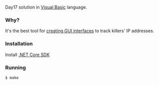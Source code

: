 Day17 solution in [Visual Basic](https://en.wikipedia.org/wiki/Visual_Basic) language.


### Why?

It's the best tool for [creating GUI interfaces](https://www.youtube.com/watch?v=hkDD03yeLnU) to track killers' IP addresses.

### Installation

Install [.NET Core SDK](https://github.com/dotnet/core/blob/master/release-notes/download-archives/2.0.2-sdk-download.md)

### Running

```bash
$ make
```